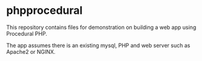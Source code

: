 # phpprocedural
This repository contains files for demonstration on building a web app using Procedural PHP.

The app assumes there is an existing mysql, PHP and web server such as Apache2 or NGINX.
